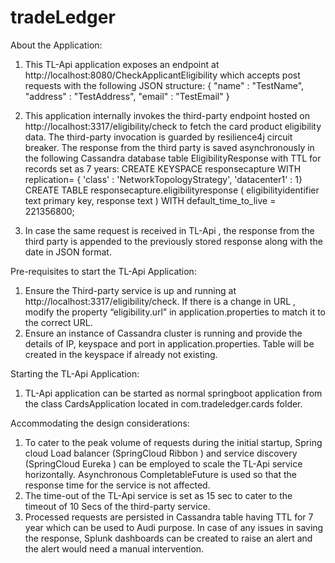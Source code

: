 # tradeLedger

About the Application:
1.	This TL-Api application exposes an endpoint at http://localhost:8080/CheckApplicantEligibility which accepts post requests with the following JSON structure:
{
"name" : "TestName",
"address" : "TestAddress",
"email" : "TestEmail"
}

2.	This application internally invokes the third-party endpoint hosted on http://localhost:3317/eligibility/check to fetch the card product eligibility data. The third-party invocation is guarded by resilience4j circuit breaker. The response from the third party is saved asynchronously in the following Cassandra database table EligibilityResponse with TTL for records set as 7 years: 
CREATE KEYSPACE responsecapture WITH replication= { 'class' : 'NetworkTopologyStrategy', 'datacenter1' : 1}
CREATE TABLE responsecapture.eligibilityresponse (
    eligibilityidentifier text primary key, response text
) WITH default_time_to_live = 221356800;

3.	In case the same request is received in TL-Api , the response from the third party is appended to the previously stored response along with the date in JSON format. 

Pre-requisites to start the TL-Api Application: 
1.	Ensure the Third-party service is up and running at http://localhost:3317/eligibility/check. If there is a change in URL , modify the property “eligibility.url” in application.properties to match it to the correct URL.
2.	Ensure an instance of Cassandra cluster is running and provide the details of IP, keyspace and port in application.properties. Table will be created in the keyspace if already not existing.

Starting the TL-Api Application:
1.	TL-Api application can be started as normal springboot application from the class  CardsApplication located in com.tradeledger.cards folder.

Accommodating the design considerations:
1.	To cater to the peak volume of requests during the initial startup, Spring cloud Load balancer (SpringCloud Ribbon ) and service discovery (SpringCloud Eureka ) can be employed to scale the TL-Api service horizontally. Asynchronous CompletableFuture is used so that the response time for the service is not affected.
2.	The time-out of the TL-Api service is set as 15 sec to cater to the timeout of 10 Secs of the third-party service. 
3.	Processed requests are persisted in Cassandra table having TTL for 7 year which can be used to Audi purpose. In case of any issues in saving the response, Splunk dashboards can be created to raise an alert and the alert would need a manual intervention. 


